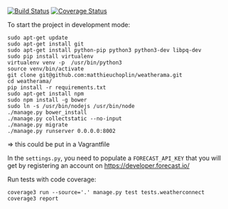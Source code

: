 [![Build Status](https://travis-ci.org/matthieuchoplin/weatherama.svg?branch=master)](https://travis-ci.org/matthieuchoplin/weatherama)
[![Coverage Status](https://coveralls.io/repos/github/matthieuchoplin/weatherama/badge.svg?branch=master)](https://coveralls.io/github/matthieuchoplin/weatherama?branch=master)

To start the project in development mode:

```
sudo apt-get update
sudo apt-get install git
sudo apt-get install python-pip python3 python3-dev libpq-dev
sudo pip install virtualenv
virtualenv venv -p  /usr/bin/python3
source venv/bin/activate
git clone git@github.com:matthieuchoplin/weatherama.git
cd weatherama/
pip install -r requirements.txt
sudo apt-get install npm
sudo npm install -g bower
sudo ln -s /usr/bin/nodejs /usr/bin/node
./manage.py bower_install
./manage.py collectstatic --no-input
./manage.py migrate
./manage.py runserver 0.0.0.0:8002
```

=> this could be put in a Vagrantfile

In the `settings.py`, you need to populate a `FORECAST_API_KEY` 
that you will get by registering an account on https://developer.forecast.io/

Run tests with code coverage:
```
coverage3 run --source='.' manage.py test tests.weatherconnect
coverage3 report
```


